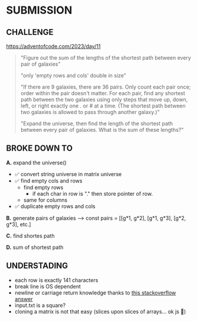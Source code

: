 # SUBMISSION

## CHALLENGE

<https://adventofcode.com/2023/day/11>

> "Figure out the sum of the lengths of
> the shortest path between every pair of galaxies"
>
> "only 'empty rows and cols' double in size"
>
> "If there are 9 galaxies, there are 36 pairs.
> Only count each pair once;
> order within the pair doesn't matter.
> For each pair, find any shortest
> path between the two galaxies using only steps that move up, down, left,
> or right exactly one . or # at a time. (The shortest path between two
> galaxies is allowed to pass through another galaxy.)"
>
> "Expand the universe, then find the length of the shortest path
> between every pair of galaxies. What is the sum of these lengths?"

## BROKE DOWN TO

**A.** expand the universe()

- ✅ convert string universe in matrix universe
- ✅ find empty cols and rows
  - find empty rows
    - if each char in row is "." then store pointer of row.
  - same for columns
- ✅ duplicate empty rows and cols

**B.** generate pairs of galaxies -->
const pairs = [[g\*1, g\*2], [g\*1, g\*3], [g\*2, g\*3], etc.]

**C.** find shortes path

**D.** sum of shortest path

## UNDERSTADING

- each row is exactly 141 characters
- break line is OS dependent
- newline or carriage return knowledge thanks to [this stackoverflow answer](https://stackoverflow.com/questions/1761051/difference-between-n-and-r#answer-1761086)
- input.txt is a square?
- cloning a matrix is not that easy (slices upon slices of arrays... ok js 🌚)
